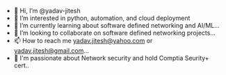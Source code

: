 - 👋 Hi, I’m @yadav-jitesh
- 👀 I’m interested in python, automation, and cloud deployment
- 🌱 I’m currently learning about software defined networking and AI/ML...
- 💞️ I’m looking to collaborate on software defined networking projects...
- 📫 How to reach me yadav.jitesh@yahoo.com or yadav.jitesh@gmail.com...
- 🔐 I'm passionate about Network security and hold Comptia Seurity+ cert..

<!---
yadav-jitesh/yadav-jitesh is a ✨ special ✨ repository because its `README.md` (this file) appears on your GitHub profile.
You can click the Preview link to take a look at your changes.
--->
